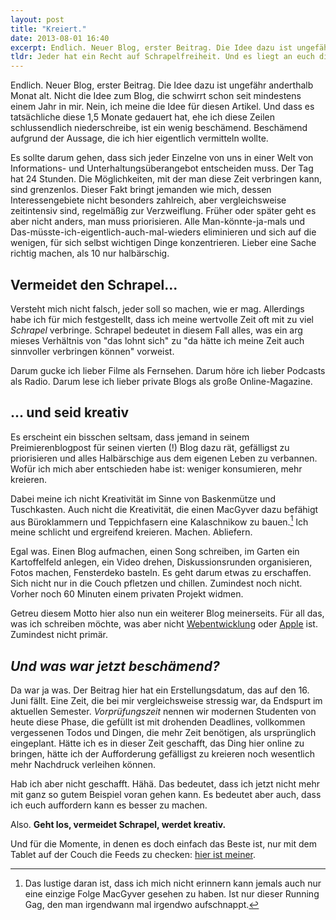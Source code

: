 ```yaml
---
layout: post
title: "Kreiert."
date: 2013-08-01 16:40
excerpt: Endlich. Neuer Blog, erster Beitrag. Die Idee dazu ist ungefähr anderthalb Monat alt. Nicht die Idee zum Blog, die schwirrt schon seit mindestens einem Jahr in mir. Nein, ich meine die Idee für diesen Artikel. Und dass es tatsächliche diese 1,5 Monate gedauert hat, ehe ich diese Zeilen schlussendlich niederschreibe, ist ein wenig beschämend. Beschämend aufgrund der Aussage, die ich hier eigentlich vermitteln wollte.
tldr: Jeder hat ein Recht auf Schrapelfreiheit. Und es liegt an euch dieses Recht in Anspruch zu nehmen.
---
```


Endlich. Neuer Blog, erster Beitrag. Die Idee dazu ist ungefähr anderthalb Monat alt. Nicht die Idee zum Blog, die schwirrt schon seit mindestens einem Jahr in mir. Nein, ich meine die Idee für diesen Artikel. Und dass es tatsächliche diese 1,5 Monate gedauert hat, ehe ich diese Zeilen schlussendlich niederschreibe, ist ein wenig beschämend. Beschämend aufgrund der Aussage, die ich hier eigentlich vermitteln wollte.

Es sollte darum gehen, dass sich jeder Einzelne von uns in einer Welt von Informations- und Unterhaltungsüberangebot entscheiden muss. Der Tag hat 24 Stunden. Die Möglichkeiten, mit der man diese Zeit verbringen kann, sind grenzenlos. Dieser Fakt bringt jemanden wie mich, dessen Interessengebiete nicht besonders zahlreich, aber vergleichsweise zeitintensiv sind, regelmäßig zur Verzweiflung. Früher oder später geht es aber nicht anders, man muss priorisieren. Alle Man-könnte-ja-mals und Das-müsste-ich-eigentlich-auch-mal-wieders eliminieren und sich auf die wenigen, für sich selbst wichtigen Dinge konzentrieren. Lieber eine Sache richtig machen, als 10 nur halbärschig.

## Vermeidet den Schrapel...

Versteht mich nicht falsch, jeder soll so machen, wie er mag. Allerdings habe ich für mich festgestellt, dass ich meine wertvolle Zeit oft mit zu viel *Schrapel* verbringe. Schrapel bedeutet in diesem Fall alles, was ein arg mieses Verhältnis von "das lohnt sich" zu "da hätte ich meine Zeit auch sinnvoller verbringen können" vorweist.

Darum gucke ich lieber Filme als Fernsehen. Darum höre ich lieber Podcasts als Radio. Darum lese ich lieber private Blogs als große Online-Magazine.

## ... und seid kreativ

Es erscheint ein bisschen seltsam, dass jemand in seinem Preimierenblogpost für seinen vierten (!) Blog dazu rät, gefälligst zu priorisieren und alles Halbärschige aus dem eigenen Leben zu verbannen. Wofür ich mich aber entschieden habe ist: weniger konsumieren, mehr kreieren.

Dabei meine ich nicht Kreativität im Sinne von Baskenmütze und Tuschkasten. Auch nicht die Kreativität, die einen MacGyver dazu befähigt aus Büroklammern und Teppichfasern eine Kalaschnikow zu bauen.[^macgyver] Ich meine schlicht und ergreifend kreieren. Machen. Abliefern.

[^macgyver]: Das lustige daran ist, dass ich mich nicht erinnern kann jemals auch nur eine einzige Folge MacGyver gesehen zu haben. Ist nur dieser Running Gag, den man irgendwann mal irgendwo aufschnappt.

Egal was. Einen Blog aufmachen, einen Song schreiben, im Garten ein Kartoffelfeld anlegen, ein Video drehen, Diskussionsrunden organisieren, Fotos machen, Fensterdeko basteln. Es geht darum etwas zu erschaffen. Sich nicht nur in die Couch pfletzen und chillen. Zumindest noch nicht. Vorher noch 60 Minuten einem privaten Projekt widmen.

Getreu diesem Motto hier also nun ein weiterer Blog meinerseits. Für all das, was ich schreiben möchte, was aber nicht [Webentwicklung](http://www.senaeh.de/ "senäh | 17senäh und so…") oder [Apple](http://www.ienno.de/ "iEnno | Ein Macianer auf seinem Spielplatz") ist. Zumindest nicht primär.

## *Und was war jetzt beschämend?*

Da war ja was. Der Beitrag hier hat ein Erstellungsdatum, das auf den 16. Juni fällt. Eine Zeit, die bei mir vergleichsweise stressig war, da Endspurt im aktuellen Semester. *Vorprüfungszeit* nennen wir modernen Studenten von heute diese Phase, die gefüllt ist mit drohenden Deadlines, vollkommen vergessenen Todos und Dingen, die mehr Zeit benötigen, als ursprünglich eingeplant. Hätte ich es in dieser Zeit geschafft, das Ding hier online zu bringen, hätte ich der Aufforderung gefälligst zu kreieren noch wesentlich mehr Nachdruck verleihen können.

Hab ich aber nicht geschafft. Hähä. Das bedeutet, dass ich jetzt nicht mehr mit ganz so gutem Beispiel voran gehen kann. Es bedeutet aber auch, dass ich euch auffordern kann es besser zu machen.

Also. **Geht los, vermeidet Schrapel, werdet kreativ.**

Und für die Momente, in denen es doch einfach das Beste ist, nur mit dem Tablet auf der Couch die Feeds zu checken: [hier ist meiner](http://www.schlagzeilen.me/atom.xml).